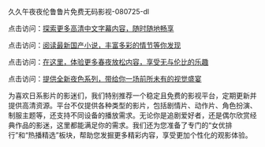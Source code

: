 久久午夜夜伦鲁鲁片免费无码影视-080725-dl

点击访问：<a href="https://heiliaowzu4ur.pages.dev">探索更多高清中文字幕内容，随时随地畅享</a>

点击访问：<a href="https://heiliaozj3tjd.pages.dev">阅读最新国产小说，丰富多彩的情节等你发现</a>

点击访问：<a href="https://heiliaoe8ajia.pages.dev">在这里，体验更多春夜放松内容，享受无与伦比的乐趣</a>

点击访问：<a href="https://heiliaoxqkkct.pages.dev">提供全新夜色系列，带给你一场前所未有的视觉盛宴</a>

为喜欢日系影片的影迷们，我们特别推荐一个稳定且免费的影视平台，定期更新并提供高清资源。平台不仅提供各种类型的影片，包括剧情片、动作片、角色扮演、制服主题等，还支持不同设备的播放需求。无论你是追剧爱好者，还是偶尔欣赏经典作品的影迷，这里都能满足你的需求。我们还为您准备了专门的“女优排行”和“热播精选”板块，帮助您发掘更多精彩内容，享受更加个性化的观影体验。

<span style="display:none;">[Canonical link](https://github.com/ai08072025/ai07 ）</span>
